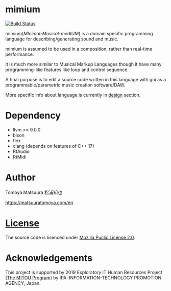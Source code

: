 # mimium

[![Build Status](https://travis-ci.org/tomoyanonymous/mimium.svg?branch=master)](https://travis-ci.org/tomoyanonymous/mimium)

mimium(*MInimal-Musical-medIUM*) is a domain specific programming language for describing/generating sound and music.

mimium is assumed to be used in a composition, rather than real-time performance.

It is much more similar to Musical Markup Languages though it have many programming-like features like loop and control sequence.

A final purpose is to edit a source code written in this language with gui as a programmable/parametric music creation software/DAW.

More specific info about language is currently in [design](design/design-proposal.md) section.

# Dependency

- llvm >= 9.0.0
- bison
- flex
- clang (depends on features of C++ 17)
- RtAudio
- RtMidi


# Author

Tomoya Matsuura 松浦知也

<https://matsuuratomoya.com/en>

# [License](LICENSE.md)

The source code is lisenced under [Mozilla Puclic License 2.0](https://www.mozilla.org/en-US/MPL/2.0/).


# Acknowledgements

This project is supported by 2019 Exploratory IT Human Resources Project ([The MITOU Program](https://www.ipa.go.jp/jinzai/mitou/portal_index.html)) by IPA: INFORMATION-TECHNOLOGY PROMOTION AGENCY, Japan.